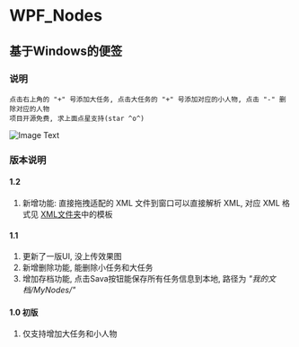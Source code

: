 # WPF_Nodes
## 基于Windows的便签
### 说明
    点击右上角的 "+" 号添加大任务, 点击大任务的 "+" 号添加对应的小人物, 点击 "-" 删除对应的人物
    项目开源免费, 求上面点星支持(star ^o^)
![Image Text](https://github.com/Xnco/WPF_Nodes/blob/master/Show/MyNodes.gif)

### 版本说明

#### 1.2 
1. 新增功能: 直接拖拽适配的 XML 文件到窗口可以直接解析 XML, 对应 XML 格式见 [XML文件夹](https://github.com/Xnco/WPF_Nodes/tree/master/XML)中的模板

#### 1.1 
1. 更新了一版UI, 没上传效果图<br />
2. 新增删除功能, 能删除小任务和大任务<br />
3. 增加存档功能, 点击Sava按钮能保存所有任务信息到本地, 路径为 *"我的文档/MyNodes/"*

#### 1.0 初版
1. 仅支持增加大任务和小人物

